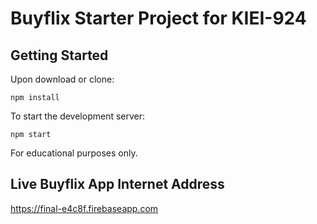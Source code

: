 # Buyflix Starter Project for KIEI-924

## Getting Started

Upon download or clone:

```
npm install
```

To start the development server:

```
npm start
```

For educational purposes only.

## Live Buyflix App Internet Address

https://final-e4c8f.firebaseapp.com
